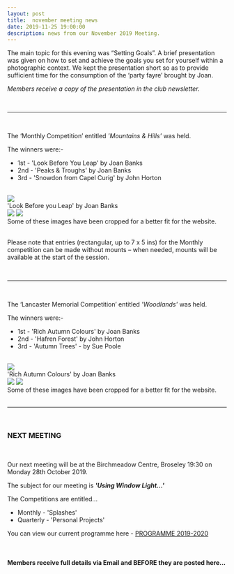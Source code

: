 ```yaml
---
layout: post
title:  november meeting news
date: 2019-11-25 19:00:00
description: news from our November 2019 Meeting.
---
```


The main topic for this evening was “Setting Goals”. A brief presentation was given on how to set and achieve the goals you set for yourself within a photographic context. We kept the presentation short so as to provide sufficient time for the consumption of the ‘party fayre’ brought by Joan.

*Members receive a copy of the presentation in the club newsletter.*

<br>

<hr>

<br>

The ‘Monthly Competition’ entitled *'Mountains &amp; Hills'* was held.

The winners were:-

<ul>
	<li>1st - 'Look Before You Leap' by Joan Banks</li>
	<li>2nd - 'Peaks & Troughs' by Joan Banks</li>
	<li>3rd - 'Snowdon from Capel Curig' by John Horton</li>
</ul>

<br>

<div class="img_row">
	<img class="col three" src="{{ site.baseurl }}/assets/img/Look_Before_You_Leap.jpg">
</div>
<div class="col three caption">
	'Look Before you Leap' by Joan Banks
</div>

<div class="img_row">
	<img class="col two" src="{{ site.baseurl }}/assets/img/Peaks_And_Troughs.jpg">
	<img class="col one" src="{{ site.baseurl }}/assets/img/Snowdon_From_Capel_Curig.jpg">
</div>
<!-- <div class="img_row_sm">
	<img class="col three" src="{{ site.baseurl }}/assets/img/Saturday_Market.jpg">
</div> -->
<div class="col three caption">
	Some of these images have been cropped for a better fit for the website.
</div>

<br>

Please note that entries (rectangular, up to 7 x 5 ins) for the Monthly competition can be made without mounts – when needed, mounts will be available at the start of the session. 

<br>

<hr>

<br>

The ‘Lancaster Memorial Competition’ entitled *'Woodlands'* was held.

The winners were:-

<ul>
	<li>1st - 'Rich Autumn Colours' by Joan Banks</li>
	<li>2nd - 'Hafren Forest' by John Horton</li>
	<li>3rd - 'Autumn Trees' - by Sue Poole</li>
</ul>

<br>

<div class="img_row">
	<img class="col three" src="{{ site.baseurl }}/assets/img/Rich_Autumn_Colours.jpg">
</div>
<div class="col three caption">
	'Rich Autumn Colours' by Joan Banks
</div>

<div class="img_row">
	<img class="col two" src="{{ site.baseurl }}/assets/img/Hafren_Forest.jpg">
	<img class="col one" src="{{ site.baseurl }}/assets/img/Autumn_Trees.jpg">
</div>
<!-- <div class="img_row_sm">
	<img class="col three" src="{{ site.baseurl }}/assets/img/Saturday_Market.jpg">
</div> -->
<div class="col three caption">
	Some of these images have been cropped for a better fit for the website.
</div>

<br>

<hr>

<br>

### NEXT MEETING
<br>

Our next meeting will be at the Birchmeadow Centre, Broseley 19:30 on Monday 28th October 2019. 

The subject for our meeting is <strong>*'Using Window Light...'*</strong>

The Competitions are entitled...
<ul>
<li>Monthly - 'Splashes'</li>
<li>Quarterly - 'Personal Projects'</li>
</ul>


You can view our current programme here - <a href="{{ site.baseurl }}/programme/2018-11-07-Forward-Programme-2019-2020">PROGRAMME 2019-2020</a>

<br>

#### Members receive full details via Email and BEFORE they are posted here...
